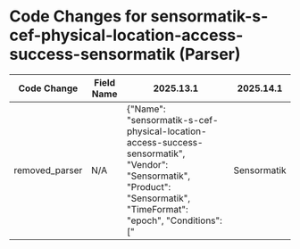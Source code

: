 # Code Changes for sensormatik-s-cef-physical-location-access-success-sensormatik (Parser)

| Code Change | Field Name | 2025.13.1 | 2025.14.1 |
|-------------|------------|-----------|------------|
| removed_parser | N/A | {"Name": "sensormatik-s-cef-physical-location-access-success-sensormatik", "Vendor": "Sensormatik", "Product": "Sensormatik", "TimeFormat": "epoch", "Conditions": ["|Sensormatik|", "suser="], "Fields": ["([^\|]*\|){5}({result}[^\|]+)", "\Wrt=({time}\d{13})", "\Wsuser=({last_name}[^,]+), ({first_name}[^\s]+)\s(\d+|\w+=)", "\Wcs3=({location_door}.+?)\s*(\w+=|$)", "\Wcs2=({direction}.+?)\s*(\w+=|$)"], "ParserVersion": "v1.0.0"} | N/A |